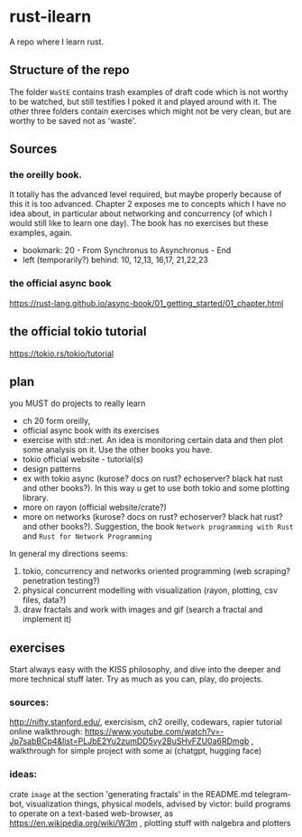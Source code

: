 # rust-ilearn
A repo where I learn rust.

## Structure of the repo

The folder `WaStE` contains trash examples of draft code which is not worthy to be watched, but still testifies I poked it and played around with it. The other three folders contain exercises which might not be very clean, but are worthy to be saved not as 'waste'.

## Sources

### the oreilly book.
It totally has the advanced level required, but maybe properly because of this it is too advanced. Chapter 2 exposes me to concepts which I have no idea about, in particular about networking and concurrency (of which I would still like to learn one day). The book has no exercises but these examples, again.

- bookmark: 20 - From Synchronus to Asynchronus - End
- left (temporarily?) behind: 10,   12,13,   16,17,  21,22,23

### the official async book
https://rust-lang.github.io/async-book/01_getting_started/01_chapter.html

## the official tokio tutorial
https://tokio.rs/tokio/tutorial

## plan
you MUST do projects to really learn

- ch 20 form oreilly,
- official async book with its exercises
- exercise with std::net. An idea is monitoring certain data and then plot some analysis on it. Use the other books you have.
- tokio official website - tutorial(s)
- design patterns
- ex with tokio async (kurose? docs on rust? echoserver? black hat rust and other books?). In this way u get to use both tokio and some plotting library.
- more on rayon (official website/crate?)
- more on networks (kurose? docs on rust? echoserver? black hat rust? and other books?). Suggestion, the book `Network programming with Rust` and `Rust for Network Programming`

In general my directions seems: 
1. tokio, concurrency and networks oriented programming (web scraping? penetration testing?)
2. physical concurrent modelling with visualization (rayon, plotting, csv files, data?)
3. draw fractals and work with images and gif (search a fractal and implement it)

## exercises
Start always easy with the KISS philosophy, and dive into the deeper and more technical stuff later. Try as much as you can, play, do projects.

### sources: 
http://nifty.stanford.edu/, 
exercisism, 
ch2 oreilly, 
codewars,
rapier tutorial
online walkthrough: https://www.youtube.com/watch?v=-Jp7sabBCp4&list=PLJbE2Yu2zumDD5vy2BuSHvFZU0a6RDmgb ,
walkthrough for simple project with some ai (chatgpt, hugging face)

### ideas: 
crate `image` at the section 'generating fractals' in the README.md
telegram-bot,
visualization things,
physical models, 
advised by victor: build programs to operate on a text-based web-browser, as https://en.wikipedia.org/wiki/W3m ,
plotting stuff with nalgebra and plotters
